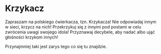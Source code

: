 # Krzykacz
 
Zapraszam na polskiego ćwierkacza, tzn. Krzykacza! 
Nie odpowiadaj innym w sieci, krzycz na nich! 
Przekrzykuj się z innymi pod postami w celu zwrócenia uwagi swojego idola!
Przyznawaj decybele, aby nadać albo ująć głośności krzykom innych!

Przynajmniej taki jest zarys tego co się tu znajdzie.
